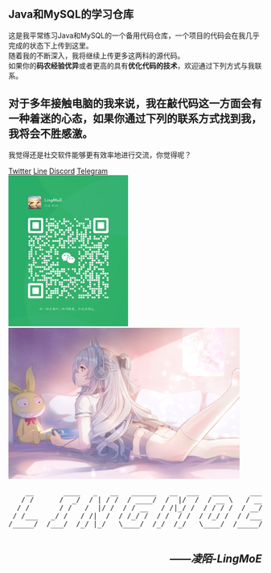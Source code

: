 <h2>Java和MySQL的学习仓库</h2>

这是我平常练习Java和MySQL的一个备用代码仓库，一个项目的代码会在我几乎完成的状态下上传到这里。</br>
随着我的不断深入，我将继续上传更多这两科的源代码。</br>
如果你的<strong>码农经验优异</strong>或者更高的具有<strong>优化代码的技术</strong>，欢迎通过下列方式与我联系。
<h2>对于多年接触电脑的我来说，我在敲代码这一方面会有一种着迷的心态，如果你通过下列的联系方式找到我，我将会不胜感激。</h2>
我觉得还是社交软件能够更有效率地进行交流，你觉得呢？
<p></p>
<a href="https://twitter.com/LM_19587" title="这是我的推特账户！🙃">Twitter</a>
<a href ="https://line.me/ti/p/nRBW-pyeOw"  title="这是我的Line账户！😬">Line</a>
<a href="https://discord.gg/JF4yawyqVa"  title="这是我的Discord账户！🤓">Discord</a>
<a href="https://t.me/LingMoE"  title="这是我的Telegram账户！😲">Telegram</a>
<div>
  <img src="/photo_2023-07-10_02-57-58.jpg" style= "height:300px;max-width:100%;" title="微信也露个面吧。" alt="这是微信的联系方式" >
<a href="https://zh.moegirl.org.cn/Hanser">
  <img src="/2.jpg" style="height:300px; width:460px" title="原来你也是憨涩粉" alt="不得不说憨涩的声音很傲娇的感觉。" />
</a> 

  <div>
    <pre>
    __       ____   _   __   ______   __  ___   ____     ______
   / /      /  _/  / | / /  / ____/  /  |/  /  / __ \   / ____/
  / /       / /   /  |/ /  / / __   / /|_/ /  / / / /  / __/             
 / /___   _/ /   / /|  /  / /_/ /  / /  / /  / /_/ /  / /___    
/_____/  /___/  /_/ |_/   \____/  /_/  /_/   \____/  /_____/   
                                                               
</pre>
<h2 align="right"><em>——凌陌-LingMoE</em></h2> 
  </div>
